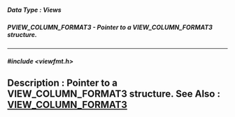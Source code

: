 ##### Data Type : Views
##### PVIEW_COLUMN_FORMAT3 - Pointer to a VIEW_COLUMN_FORMAT3 structure.
---
##### #include <viewfmt.h>
**Description :**
Pointer to a VIEW_COLUMN_FORMAT3 structure.
**See Also :**
[VIEW_COLUMN_FORMAT3](D:/md_files/VIEW_COLUMN_FORMAT3.md)
---
